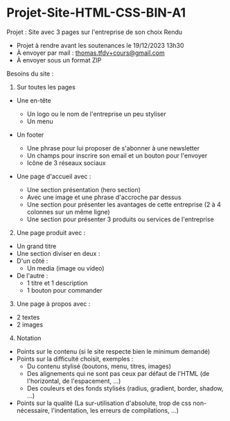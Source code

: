 # Projet-Site-HTML-CSS-BIN-A1

Projet : Site avec 3 pages sur l'entreprise de son choix
Rendu
- Projet à rendre avant les soutenances le 19/12/2023 13h30
- À envoyer par mail : thomas.tfdv+cours@gmail.com
- À envoyer sous un format ZIP

Besoins du site :
1. Sur toutes les pages
  - Une en-tête
    - Un logo ou le nom de l'entreprise un peu styliser
    - Un menu
  - Un footer
    - Une phrase pour lui proposer de s'abonner à une newsletter
    - Un champs pour inscrire son email et un bouton pour l'envoyer
    - Icône de 3 réseaux sociaux
      
- Une page d'accueil avec :
  - Une section présentation (hero section)
  - Avec une image et une phrase d'accroche par dessus
  - Une section pour présenter les avantages de cette entreprise (2 à 4 colonnes sur
un même ligne)
  - Une section pour présenter 3 produits ou services de l'entreprise

2. Une page produit avec :
  - Un grand titre
  - Une section diviser en deux :
  - D'un côté :
      - Un media (image ou video)
  - De l'autre :
      - 1 titre et 1 description
      - 1 bouton pour commander
   
  
3. Une page à propos avec :
  - 2 textes
  - 2 images

4. Notation
- Points sur le contenu (si le site respecte bien le minimum demandé)
- Points sur la difficulté choisit, exemples :
  - Du contenu stylisé (boutons, menu, titres, images)
  - Des alignements qui ne sont pas ceux par défaut de l'HTML (de l'horizontal, de
l'espacement, ...)
  - Des couleurs et des fonds stylisés (radius, gradient, border, shadow, ...)
- Points sur la qualité (La sur-utilisation d'absolute, trop de css non-nécessaire,
l'indentation, les erreurs de compilations, ...)
